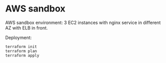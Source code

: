 # AWS sandbox

AWS sandbox environment:
3 EC2 instances with nginx service in different AZ with ELB in front.

Deployment:

```
terraform init
terraform plan
terraform apply
```

